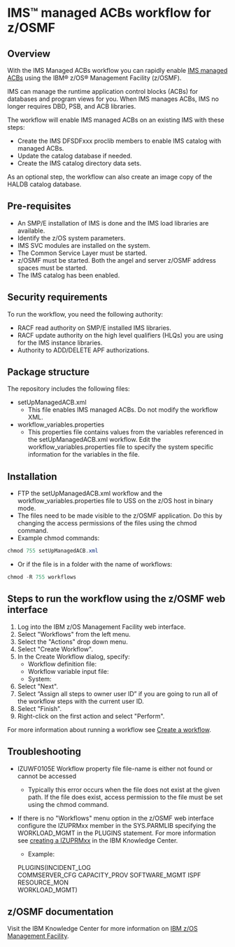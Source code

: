 # IMS™ managed ACBs workflow for z/OSMF

## Overview

With the IMS Managed ACBs workflow you can rapidly enable [IMS managed ACBs](https://www.ibm.com/support/knowledgecenter/en/SSEPH2_14.1.0/com.ibm.ims14.doc.sdg/ims_catalog_acb_mgmt_enabling_catg_exists.htm) using the IBM® z/OS® Management Facility (z/OSMF).

IMS can manage the runtime application control blocks (ACBs) for databases and program views for you. When IMS manages ACBs, IMS no longer requires DBD, PSB, and ACB libraries.

The workflow will enable IMS managed ACBs on an existing IMS with these steps:
* Create the IMS DFSDFxxx proclib members to enable IMS catalog with managed ACBs.
* Update the catalog database if needed.
* Create the IMS catalog directory data sets.

As an optional step, the workflow can also create an image copy of the HALDB catalog database.

## Pre-requisites
* An SMP/E installation of IMS is done and the IMS load libraries are available.
* Identify the z/OS system parameters.
* IMS SVC modules are installed on the system.
* The Common Service Layer must be started.
* z/OSMF must be started. Both the angel and server z/OSMF address spaces must be started. 
* The IMS catalog has been enabled.

## Security requirements  
To run the workflow, you need the following authority:
* RACF read authority on SMP/E installed IMS libraries.
* RACF update authority on the high level qualifiers (HLQs) you are using for the IMS instance libraries.
* Authority to ADD/DELETE APF authorizations.

## Package structure  
The repository includes the following files:
* setUpManagedACB.xml
  * This file enables IMS managed ACBs. Do not modify the workflow XML.
* workflow_variables.properties
  * This properties file contains values from the variables referenced in the setUpManagedACB.xml workflow. Edit the workflow_variables.properties file to specify the system specific information for the variables in the file. 

## Installation  
* FTP the setUpManagedACB.xml workflow and the workflow_variables.properties file to USS on the z/OS host in binary mode.
* The files need to be made visible to the z/OSMF application.  Do this by changing the access permissions of the files using the chmod command.
* Example chmod commands: 
```Java
chmod 755 setUpManagedACB.xml
```
* Or if the file is in a folder with the name of workflows:
```Java 
chmod -R 755 workflows
```

## Steps to run the workflow using the z/OSMF web interface
1. Log into the IBM z/OS Management Facility web interface.
1. Select "Workflows" from the left menu.
1. Select the "Actions" drop down menu.
1. Select "Create Workflow".
1. In the Create Workflow dialog, specify:
    *	Workflow definition file: 
    *	Workflow variable input file:
    *	System:
1. Select "Next".
1. Select “Assign all steps to owner user ID” if you are going to run all of the workflow steps with the current user ID.
1. Select "Finish".
1. Right-click on the first action and select "Perform".

For more information about running a workflow see [Create a workflow](https://www.ibm.com/support/knowledgecenter/en/SSLTBW_2.3.0/com.ibm.zosmfworkflows.help.doc/izuWFhpCreateWorkflowDialog.html).

## Troubleshooting
* IZUWF0105E   Workflow property file file-name is either not found or cannot be accessed
  * Typically this error occurs when the file does not exist at the given path. If the file does exist, access permission to the file must be set using the chmod command.
* If there is no "Workflows" menu option in the z/OSMF web interface configure the IZUPRMxx member in the SYS.PARMLIB specifying the WORKLOAD_MGMT in the PLUGINS statement. For more information see [creating a IZUPRMxx](https://www.ibm.com/support/knowledgecenter/en/SSLTBW_2.2.0/com.ibm.zos.v2r2.izua300/izuconfig_IZUPRMxx.htm) in the IBM Knowledge Center.
  * Example: 
  
  PLUGINS(INCIDENT_LOG  
        COMMSERVER_CFG
        CAPACITY_PROV 
        SOFTWARE_MGMT 
        ISPF          
        RESOURCE_MON  
        WORKLOAD_MGMT)

## z/OSMF documentation

Visit the IBM Knowledge Center for more information on [IBM z/OS Management Facility](https://www.ibm.com/support/knowledgecenter/search/IBM%20z%2FOS%20Management%20Facility?scope=SSLTBW_2.2.0).
